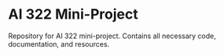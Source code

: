 # AI 322 Mini-Project
Repository for AI 322 mini-project. Contains all necessary code, documentation, and resources.
